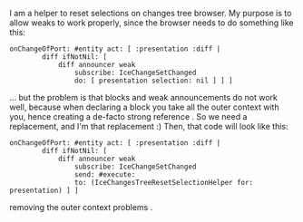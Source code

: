 I am a helper to reset selections on changes tree browser.My purpose is to allow weaks to work properly, since the browser needs to do something like this: 		onChangeOfPort: #entity act: [ :presentation :diff | 			diff ifNotNil: [ 				diff announcer weak 					subscribe: IceChangeSetChanged 					do: [ presentation selection: nil ] ] ]... but the problem is that blocks and weak announcements do not work well, because when declaring a block you take all the outer context with you, hence creating a de-facto strong reference . So we need a replacement, and I'm that replacement :)Then, that code will look like this: 	onChangeOfPort: #entity act: [ :presentation :diff | 			diff ifNotNil: [ 				diff announcer weak 					subscribe: IceChangeSetChanged 					send: #execute:					to: (IceChangesTreeResetSelectionHelper for: presentation) ] ]removing the outer context problems .
